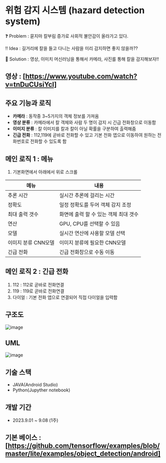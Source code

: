 # 위험 감지 시스템 (hazard detection system)

❓ Problem : 묻지마 칼부림 증가로 사회적 불안감이 올라가고 있다.

‼ Idea : 길거리에 칼을 들고 다니는 사람을 미리 감지하면 좋지 않을까??

💯 Solution : 영상, 이미치 머신러닝을 통해서 카메라, 사진를 통해 칼을 감지해보자!!


## 영상 : [https://www.youtube.com/watch?v=tnDuCUsiYcI]


## 주요 기능과 로직

- **카메라** : 동작중 3~5가지의 객체 정보를 가져옴
- **영상 분류** : 카메라에서 칼 객체와 사람 두 명이 감지 시 긴급 전화창으로 이동함
- **이미지 분류** : 칼 이미지를 칼과 칼이 아닐 확률을 구분하여 출력해줌
- **긴급 전화** : 112,119에 곧바로 전화할 수 있고 기본 전화 앱으로 이동하여 원하는 전화번호로 전화할 수 있도록 함

## 메인 로직 1 : 메뉴
1. 기본화면에서 아래에서 위로 스크롤

| 메뉴 | 내용|
|--|--|
|추론 시간|실시간 추론에 걸리는 시간|
|정확도|일정 정확도를 두어 객체 감지 조정|
|최대 출력 갯수|화면에 출력 할 수 있는 객체 최대 갯수|
|연산|GPU, CPU를 선택할 수 있음|
|모델|실시간 연산에 사용할 모델 선택|
|이미지 분류 CNN모델|이미지 분류에 필요한 CNN모델|
|긴급 전화|긴급 전화창으로 수동 이동|

## 메인 로직 2 : 긴급 전화

1. 112 : 112로 곧바로 전화연결
2. 119 : 119로 곧바로 전화연결
3. 다이얼 : 기본 전화 앱으로 연결되어 직접 다이얼을 입력함

## 구조도
![image](https://github.com/tjdwjdgus99/HRD_PYTHON_AI/assets/78959224/d4656ee5-a47d-4b86-a56e-d874d2511381)

## UML
![image](https://github.com/tjdwjdgus99/HRD_PYTHON_AI/assets/78959224/874bc65f-6622-4044-9dfd-501b62bb017e)

## 기술 스택
- JAVA(Android Studio)
- Python(Jupyther notebook)


## 개발 기간

- 2023.9.01 ~ 9.08  (1주)
    

## 기본 베이스 : [https://github.com/tensorflow/examples/blob/master/lite/examples/object_detection/android]

